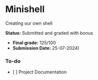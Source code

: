 # Minishell
Creating our own shell

**Status:** Submitted and graded with bonus
- **Final grade:** 125/100 
- **Submission Date:** 25-07-2024)

### To-do
- [ ] Project Documentation
